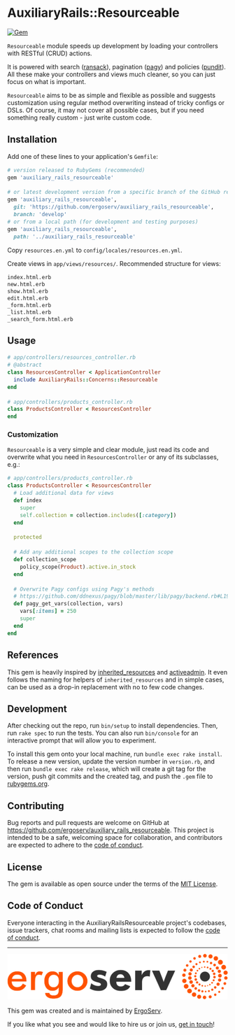 # AuxiliaryRails::Resourceable

[![Gem](https://img.shields.io/gem/v/auxiliary_rails_resourceable.svg)](https://rubygems.org/gems/auxiliary_rails_resourceable)

`Resourceable` module speeds up development by loading your controllers with RESTful (CRUD) actions.

It is powered with search ([ransack](https://github.com/activerecord-hackery/ransack)), pagination ([pagy](https://github.com/ddnexus/pagy)) and policies ([pundit](https://github.com/varvet/pundit)).
All these make your controllers and views much cleaner, so you can just focus on what is important.

`Resourceable` aims to be as simple and flexible as possible and suggests customization using regular method overwriting instead of tricky configs or DSLs.
Of course, it may not cover all possible cases, but if you need something really custom - just write custom code.


## Installation

Add one of these lines to your application's `Gemfile`:

```ruby
# version released to RubyGems (recommended)
gem 'auxiliary_rails_resourceable'

# or latest development version from a specific branch of the GitHub repository
gem 'auxiliary_rails_resourceable',
  git: 'https://github.com/ergoserv/auxiliary_rails_resourceable',
  branch: 'develop'
# or from a local path (for development and testing purposes)
gem 'auxiliary_rails_resourceable',
  path: '../auxiliary_rails_resourceable'
```

Copy `resources.en.yml` to `config/locales/resources.en.yml`.

Create views in `app/views/resources/`. Recommended structure for views:
```
index.html.erb
new.html.erb
show.html.erb
edit.html.erb
_form.html.erb
_list.html.erb
_search_form.html.erb
```

## Usage

```ruby
# app/controllers/resources_controller.rb
# @abstract
class ResourcesController < ApplicationController
  include AuxiliaryRails::Concerns::Resourceable
end

# app/controllers/products_controller.rb
class ProductsController < ResourcesController
end
```

### Customization

`Resourceable` is a very simple and clear module, just read its code and overwrite
what you need in `ResourcesController` or any of its subclasses, e.g.:

```ruby
# app/controllers/products_controller.rb
class ProductsController < ResourcesController
  # Load additional data for views
  def index
    super
    self.collection = collection.includes([:category])
  end

  protected

  # Add any additional scopes to the collection scope
  def collection_scope
    policy_scope(Product).active.in_stock
  end

  # Overwrite Pagy configs using Pagy's methods
  # https://github.com/ddnexus/pagy/blob/master/lib/pagy/backend.rb#L19
  def pagy_get_vars(collection, vars)
    vars[:items] = 250
    super
  end
end
```

## References

This gem is heavily inspired by [inherited_resources](https://github.com/activeadmin/inherited_resources) and [activeadmin](https://github.com/activeadmin/activeadmin).
It even follows the naming for helpers of `inherited_resources` and in simple cases, can be used as a drop-in replacement with no to few code changes.

## Development

After checking out the repo, run `bin/setup` to install dependencies. Then, run `rake spec` to run the tests. You can also run `bin/console` for an interactive prompt that will allow you to experiment.

To install this gem onto your local machine, run `bundle exec rake install`. To release a new version, update the version number in `version.rb`, and then run `bundle exec rake release`, which will create a git tag for the version, push git commits and the created tag, and push the `.gem` file to [rubygems.org](https://rubygems.org).

## Contributing

Bug reports and pull requests are welcome on GitHub at https://github.com/ergoserv/auxiliary_rails_resourceable. This project is intended to be a safe, welcoming space for collaboration, and contributors are expected to adhere to the [code of conduct](https://github.com/ergoserv/auxiliary_rails_resourceable/blob/master/CODE_OF_CONDUCT.md).

## License

The gem is available as open source under the terms of the [MIT License](https://opensource.org/licenses/MIT).

## Code of Conduct

Everyone interacting in the AuxiliaryRailsResourceable project's codebases, issue trackers, chat rooms and mailing lists is expected to follow the [code of conduct](https://github.com/ergoserv/auxiliary_rails_resourceable/blob/master/CODE_OF_CONDUCT.md).

-------------------------------------------------------------------------------

[![alt text](https://raw.githubusercontent.com/ergoserv/auxiliary_rails/master/assets/ErgoServ_horizontalColor@sign+text+bg.png "ErgoServ - Web and Mobile Development Company")](https://www.ergoserv.com)

This gem was created and is maintained by [ErgoServ](https://www.ergoserv.com).

If you like what you see and would like to hire us or join us, [get in touch](https://www.ergoserv.com)!
